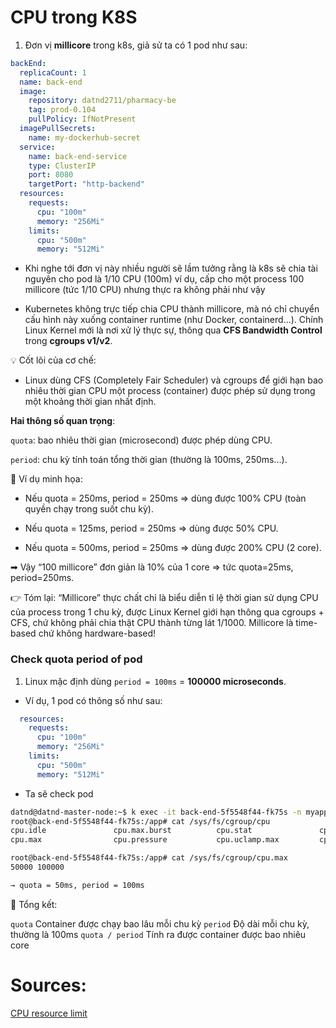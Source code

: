 # CPU trong K8S

1. Đơn vị **millicore** trong k8s, giả sử ta có 1 pod như sau:


```yaml
backEnd:
  replicaCount: 1
  name: back-end
  image:
    repository: datnd2711/pharmacy-be
    tag: prod-0.104
    pullPolicy: IfNotPresent
  imagePullSecrets:
    name: my-dockerhub-secret
  service:
    name: back-end-service
    type: ClusterIP
    port: 8080
    targetPort: "http-backend" 
  resources:
    requests:
      cpu: "100m"
      memory: "256Mi"
    limits:
      cpu: "500m"
      memory: "512Mi"
```

- Khi nghe tới đơn vị này nhiều người sẽ lầm tưởng rằng là k8s sẽ chia tài nguyên cho pod là 1/10 CPU (100m) ví dụ, cấp cho một process 100 millicore (tức 1/10 CPU) nhưng thực ra không phải như vậy

- Kubernetes không trực tiếp chia CPU thành millicore, mà nó chỉ chuyển cấu hình này xuống container runtime (như Docker, containerd...). Chính Linux Kernel mới là nơi xử lý thực sự, thông qua **CFS Bandwidth Control** trong **cgroups v1/v2**.

💡 Cốt lõi của cơ chế:

- Linux dùng CFS (Completely Fair Scheduler) và cgroups để giới hạn bao nhiêu thời gian CPU một process (container) được phép sử dụng trong một khoảng thời gian nhất định.

**Hai thông số quan trọng**:

`quota`: bao nhiêu thời gian (microsecond) được phép dùng CPU.

`period`: chu kỳ tính toán tổng thời gian (thường là 100ms, 250ms...).

📌 Ví dụ minh họa:
- Nếu quota = 250ms, period = 250ms ⇒ dùng được 100% CPU (toàn quyền chạy trong suốt chu kỳ).

- Nếu quota = 125ms, period = 250ms ⇒ dùng được 50% CPU.

- Nếu quota = 500ms, period = 250ms ⇒ dùng được 200% CPU (2 core).

➡ Vậy “100 millicore” đơn giản là 10% của 1 core ⇒ tức quota=25ms, period=250ms.

👉 Tóm lại:
“Millicore” thực chất chỉ là biểu diễn tỉ lệ thời gian sử dụng CPU của process trong 1 chu kỳ, được Linux Kernel giới hạn thông qua cgroups + CFS, chứ không phải chia thật CPU thành từng lát 1/1000. Millicore là time-based chứ không hardware-based!

### Check quota period of pod

1. Linux mặc định dùng `period = 100ms` = **100000 microseconds**.

- Ví dụ, 1 pod có thông số như sau:

```yaml
  resources:
    requests:
      cpu: "100m"
      memory: "256Mi"
    limits:
      cpu: "500m"
      memory: "512Mi"
```

- Ta sẽ check pod

```bash 
datnd@datnd-master-node:~$ k exec -it back-end-5f5548f44-fk75s -n myapp -- bash
root@back-end-5f5548f44-fk75s:/app# cat /sys/fs/cgroup/cpu
cpu.idle               cpu.max.burst          cpu.stat               cpu.uclamp.min         cpu.weight.nice        cpuset.cpus.effective  cpuset.mems
cpu.max                cpu.pressure           cpu.uclamp.max         cpu.weight             cpuset.cpus            cpuset.cpus.partition  cpuset.mems.effective

root@back-end-5f5548f44-fk75s:/app# cat /sys/fs/cgroup/cpu.max
50000 100000

→ quota = 50ms, period = 100ms
```

📌 Tổng kết:

`quota`	            Container được chạy bao lâu mỗi chu kỳ
`period`	        Độ dài mỗi chu kỳ, thường là 100ms
`quota / period`	Tính ra được container được bao nhiêu core


# Sources:
[CPU resource limit](https://stackoverflow.com/questions/71944390/how-are-cpu-resource-units-millicore-millicpu-calculated-under-the-hood)